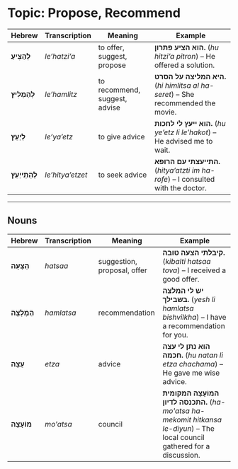 # Topic: Propose, Recommend

| **Hebrew**     | **Transcription**   | **Meaning**                          | **Example** |  
|------------------------|---------------------|--------------------------------------|-------------|  
| **לְהַצִּיעַ**        | *le’hatzi’a*         | to offer, suggest, propose           | **הוא הציע פתרון.** (*hu hitzi’a pitron*) – He offered a solution. |  
| **לְהַמְלִיץ**        | *le’hamlitz*         | to recommend, suggest, advise        | **היא המליצה על הסרט.** (*hi himlitsa al ha-seret*) – She recommended the movie. |  
| **לְיַעֵץ**           | *le’ya’etz*          | to give advice                           | **הוא ייעץ לי לחכות.** (*hu ye’etz li le’hakot*) – He advised me to wait. |  
| **לְהִתְייַעֵץ**      | *le’hitya’etzet*     | to seek advice                           | **התייעצתי עם הרופא.** (*hitya’atzti im ha-rofe*) – I consulted with the doctor. |  

---

## Nouns

| **Hebrew**     | **Transcription**   | **Meaning**                          | **Example** |  
|------------------------|---------------------|--------------------------------------|-------------|  
| **הַצָּעָה**          | *hatsaa*             | suggestion, proposal, offer | **קיבלתי הצעה טובה.** (*kibalti hatsaa tova*) – I received a good offer. |  
| **הַמְלָצָה**         | *hamlatsa*           | recommendation            | **יש לי המלצה בשבילך.** (*yesh li hamlatsa bishvilkha*) – I have a recommendation for you. |  
| **עֵצָה**             | *etza*               | advice                  | **הוא נתן לי עצה חכמה.** (*hu natan li etza chachama*) – He gave me wise advice. |  
| **מוֹעָצָה**          | *mo'atsa*             | council                 | **המוֹעָצָה המקומית התכנסה לדיון.** (*ha-mo'atsa ha-mekomit hitkansa le-diyun*) – The local council gathered for a discussion. |
